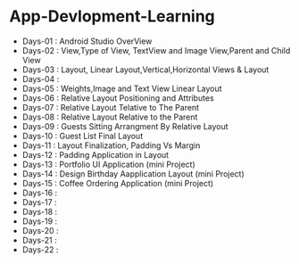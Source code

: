 # App-Devlopment-Learning

- Days-01 : Android Studio OverView
- Days-02 : View,Type of View, TextView and Image View,Parent and Child View
- Days-03 : Layout, Linear Layout,Vertical,Horizontal Views & Layout
- Days-04 : 
- Days-05 : Weights,Image and Text View Linear Layout
- Days-06 : Relative Layout Positioning and Attributes
- Days-07 : Relative Layout Telative to The Parent
- Days-08 : Relative Layout Relative to the Parent
- Days-09 : Guests Sitting Arrangment By Relative Layout
- Days-10 : Guest List Final Layout 
- Days-11 : Layout Finalization, Padding Vs Margin
- Days-12 : Padding Application in Layout 
- Days-13 : Portfolio UI Application (mini Project)
- Days-14 : Design Birthday Aapplication Layout (mini Project)
- Days-15 : Coffee Ordering Application (mini Project)
- Days-16 : 
- Days-17 : 
- Days-18 : 
- Days-19 : 
- Days-20 : 
- Days-21 :
- Days-22 :

